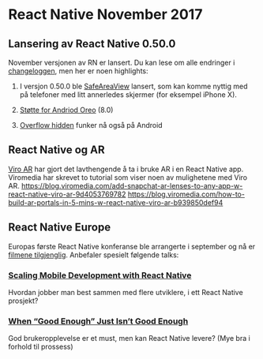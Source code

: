 # React Native November 2017

## Lansering av React Native 0.50.0
November versjonen av RN er lansert. Du kan lese om alle endringer i [changeloggen](https://github.com/facebook/react-native/releases/tag/v0.50.0), men her er noen highlights:

1. I versjon 0.50.0 ble [SafeAreaView](https://github.com/facebook/react-native/commit/983b05441d3d23809b924de2e4bf96a55c47428d) lansert, som kan komme nyttig med på telefoner med litt annerledes skjermer (for eksempel iPhone X). 

2. [Støtte for Andriod Oreo](https://github.com/facebook/react-native/commit/96de23abf1663c568b259733b0665c342b23ffb5) (8.0)

3. [Overflow hidden](https://github.com/facebook/react-native/commit/30044fd531c22c4c5e8f1ede206fa7c2c3fd3aa8)  funker nå også på Android
## React Native og AR
[Viro AR](https://viromedia.com/viroar/) har gjort det lavthengende å ta i bruke AR i en React Native app. Viromedia har skrevet to tutorial som viser noen av mulighetene med Viro AR.
https://blog.viromedia.com/add-snapchat-ar-lenses-to-any-app-w-react-native-viro-ar-9d4053769782
https://blog.viromedia.com/how-to-build-ar-portals-in-5-mins-w-react-native-viro-ar-b939850def94

## React Native Europe
Europas første React Native konferanse ble arrangerte i september og nå er [filmene tilgjenglig](https://www.youtube.com/channel/UCUNE_g1mQPuyW975WjgjYxA/videos). Anbefaler spesielt følgende talks: 

### [Scaling Mobile Development with React Native](https://www.youtube.com/watch?v=W-EHodQQILc)
Hvordan jobber man best sammen med flere utviklere, i ett React Native prosjekt?

### [When “Good Enough” Just Isn’t Good Enough](https://www.youtube.com/watch?v=A8fbdZpHESo)
God brukeropplevelse er et must, men kan React Native levere? (Mye bra i forhold til prossess)
